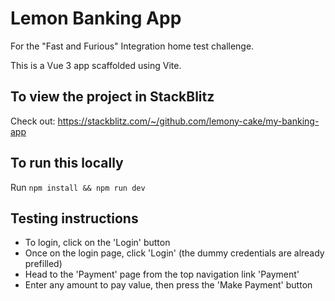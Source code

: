 # Lemon Banking App

For the "Fast and Furious" Integration home test challenge.

This is a Vue 3 app scaffolded using Vite.

## To view the project in StackBlitz
Check out: https://stackblitz.com/~/github.com/lemony-cake/my-banking-app

## To run this locally
Run `npm install && npm run dev`

## Testing instructions
- To login, click on the 'Login' button
- Once on the login page, click 'Login' (the dummy credentials are already prefilled)
- Head to the 'Payment' page from the top navigation link 'Payment'
- Enter any amount to pay value, then press the 'Make Payment' button

